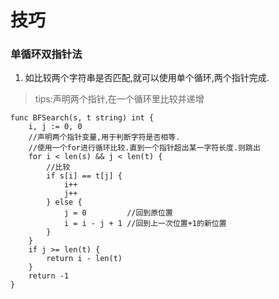 # 技巧

### 单循环双指针法
1. 如比较两个字符串是否匹配,就可以使用单个循环,两个指针完成.
> tips:声明两个指针,在一个循环里比较并递增
```
func BFSearch(s, t string) int {
	i, j := 0, 0
	//声明两个指针变量,用于判断字符是否相等.
	//使用一个for进行循环比较.直到一个指针超出某一字符长度.则跳出
	for i < len(s) && j < len(t) {
		//比较
		if s[i] == t[j] {
			i++
			j++
		} else {
			j = 0         //回到原位置
			i = i - j + 1 //回到上一次位置+1的新位置
		}
	}
	if j >= len(t) {
		return i - len(t)
	}
	return -1
}
```